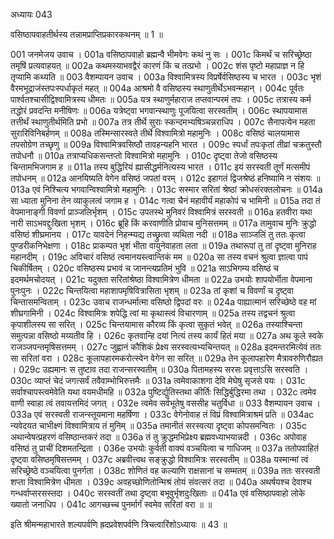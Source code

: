 अध्यायः 043
	
वसिष्ठापवाहतीर्थस्य तन्नामप्राप्तिप्रकारकथनम् ॥ 1 ॥

001	जनमेजय उवाच ।
001a	वसिष्ठापवाहो ब्रह्मन्वै भीमवेगः कथं नु सः ।
001c	किमर्थं च सरिच्छ्रेष्ठा तमृषिं प्रत्यवाहयत् ॥
002a	कथमस्याभवद्वैरं कारणं किं च तत्प्रभो ।
002c	शंस पृष्टो महाप्राज्ञ न हि तृप्यामि कथ्यति ॥
003	वैशम्पायन उवाच ।
003a	विश्वामित्रस्य विप्रर्षेर्वसिष्ठस्य च भारत ।
003c	भृशं वैरमभूद्राजंस्तपःस्पर्धाकृतं महत् ॥
004a	आश्रमो वै वसिष्ठस्य स्थाणुतीर्थेऽभवन्महान् ।
004c	पूर्वतः पार्श्वतश्चासीद्विश्वामित्रस्य धीमतः ॥
005a	यत्र स्थाणुर्महाराज तप्तवान्परमं तपः ।
005c	तत्रास्य कर्म तद्धोरं प्रवदन्ति मनीषिणः ॥
006a	यत्रेष्ट्वा भगवान्स्थाणुः पूजयित्वा सरस्वतीम् ।
006c	स्थापयामास तत्तीर्थं स्थाणुतीर्थमिति प्रभो ॥
007a	तत्र तीर्थे सुराः स्कन्दमभ्यषिञ्चन्नराधिप ।
007c	सैनापत्येन महता सुरारिविनिबर्हणम् ॥
008a	तस्मिन्सारस्वते तीर्थे विश्वामित्रो महामुनिः ।
008c	वसिष्ठं चालयामास तपसोग्रेण तच्छृणु ॥
009a	विश्वामित्रवसिष्ठौ तावहन्यहनि भारत ।
009c	स्पर्धां तपःकृतां तीव्रां चक्रतुस्तौ तपोधनौ ॥
010a	तत्राप्यधिकसन्तप्तो विश्वामित्रो महामुनिः ।
010c	दृष्ट्वा तेजो वसिष्ठस्य चिन्तामभिजगाम ह ॥
011a	तस्य बुद्धिरियं ह्यासीद्धर्मनित्यस्य भारत ।
011c	इयं सरस्वती तूर्णं मत्समीपं तपोधनम् ॥
012a	आनयिष्यति वेगेन वसिष्ठं जपतां वरम् ।
012c	इहागतं द्विजश्रेष्ठं हनिष्यामि न संशयः ॥
013a	एवं निश्चित्य भगवान्विश्वामित्रो महामुनिः ।
013c	सस्मार सरितां श्रेष्ठां क्रोधसंरक्तलोचनः ॥
014a	सा ध्याता मुनिना तेन व्याकुलत्वं जगाम ह ।
014c	गत्वा चैनं महावीर्यं महाकोपं च भामिनी ॥
015a	तदा तं वेपमानाङ्गी विवर्णा प्राञ्जलिर्भृशम् ।
015c	उपतस्थे मुनिवरं विश्वामित्रं सरस्वती ॥
016a	हतवीरा यथा नारी साऽभवद्दुःखिता भृशम् ।
016c	ब्रूहि किं करवाणीति प्रोवाच मुनिसत्तमम् ॥
017a	तामुवाच मुनिः क्रुद्धो वसिष्ठं शीघ्रमानय ।
017c	यावदेनं निहन्म्यद्य तच्छ्रुत्वा व्यथिता नदी ॥
018a	साञ्जलिं तु ततः कृत्वा पुण्डरीकनिभेक्षणा ।
018c	प्राकम्पत भृशं भीता वायुनेवाहता लता ॥
019a	तथारूपां तु तां दृष्ट्वा मुनिराह महानदीम् ।
019c	अविचारं वसिष्ठं त्वमानयस्त्वान्तिकं मम ॥
020a	सा तस्य वचनं श्रुत्वा ज्ञात्वा पापं चिकीर्षितम् ।
020c	वसिष्ठस्य प्रभावं च जानन्त्यप्रतिमं भुवि ॥
021a	साऽभिगम्य वसिष्ठं च इदमर्थमचोदयत् ।
021c	यदुक्ता सरितांश्रेष्ठा विश्वामित्रेण धीमता ॥
022a	उभयोः शापयोर्भीता वेपमाना पुनःपुनः ।
022c	चिन्तयित्वा महाशापमृषिवित्रासिता भृशम् ॥
023a	तां कृशां च विवर्णां च दृष्ट्वा चिन्तासमन्विताम् ।
023c	उवाच राजन्धर्मात्मा वसिष्ठो द्विपदां वरः ॥
024a	पाह्यात्मानं सरिच्छेष्ठे वह मां शीघ्रगामिनी ।
024c	विश्वामित्रः शपेद्धि त्वां मा कृथास्त्वं विचारणाम् ॥
025a	तस्य तद्वचनं श्रुत्वा कृपाशीलस्य सा सरित् ।
025c	चिन्तयामास कौरव्य किं कृत्वा सुकृतं भवेत् ॥
026a	तस्याश्चिन्ता समुत्पन्ना वसिष्ठो मय्यतीव हि ।
026c	कृतवान्हि दयां नित्यं तस्य कार्यं हितं मया ॥
027a	अथ कूले स्वके राजञ्जपन्तमृषिसत्तमम् ।
027c	जुह्वानं कौशिकं प्रेक्ष्य सरस्वत्यभ्यचिन्तयत् ॥
028a	इदमन्तरमित्येवं ततः सा सरितां वरा ।
028c	कूलापहारमकरोत्स्वेन वेगेन सा सरित् ॥
029a	तेन कूलापहारेण मैत्रावरुणिरौह्यत ।
029c	उह्यमानः स तुष्टाव तदा राजन्सरस्वतीम् ॥
030a	पितामहस्य सरसः प्रवृत्ताऽसि सरस्वति ।
030c	व्याप्तं चेदं जगत्सर्वं तवैवाम्भोभिरुत्तमैः ॥
031a	त्वमेवाकाशगा देवि मेघेषु सृजसे पयः ।
031c	सर्वाश्चापस्त्वमेवेति यथा वयमधीमहि ॥
032a	पुष्टिर्द्युतिस्तथा कीर्तिः सिद्धिर्बुद्धिरमा तथा ।
032c	त्वमेव वाणी स्वाहा त्वं तवायत्तमिदं जगत् ।
032e	त्वमेव सर्वभूतेषु वससीह चतुर्विधा ॥
033	वैशम्पायन उवाच ।
033a	एवं सरस्वती राजन्स्तूयमाना महर्षिणा ।
033c	वेगेनोवाह तं विप्रं विश्वामित्राश्रमं प्रति ॥
034ac	न्यवेदयत चाभीक्ष्णं विश्वामित्राय तं मुनिम् ॥
035a	तमानीतं सरस्वत्या दृष्ट्वा कोपसमन्वितः ।
035c	अथान्वेषत्प्रहरणं वसिष्ठान्तकरं तदा ॥
036a	तं तु क्रुद्धमभिप्रेक्ष्य ब्रह्मवध्याभयान्नदी ।
036c	अपोवाह वसिष्ठं तु प्राचीं दिशमतन्द्रिता ।
036e	उभयोः कुर्वती वाक्यं वञ्चयित्वा च गाधिजम् ॥
037a	ततोपवाहितं दृष्ट्वा वसिष्ठमृषिसत्तमम् ।
037c	अब्रवीत्त्वथ सङ्क्रुद्धो विश्वामित्रः सरस्वतीम् ॥
038a	यस्मान्मां त्वं सरिच्छ्रेष्ठे वञ्चयित्वा पुनर्गता ।
038c	शोणितं वह कल्याणि राक्षसानां च सम्मतम् ॥
039a	ततः सरस्वती शप्ता विश्वामित्रेण धीमता ।
039c	अवहच्छोणितोन्मिश्रं तोयं संवत्सरं तदा ॥
040a	अथर्षयश्च देवाश्च गन्धर्वाप्सरसस्तदा ।
040c	सरस्वतीं तथा दृष्ट्वा बभूवुर्भृशदुःखिताः ॥
041a	एवं वसिष्ठापवाहो लोके ख्यातो जनाधिप ।
041c	आगच्छच्च पुनर्मार्गं स्वमेव सरितां वरा ॥ ॥

इति श्रीमन्महाभारते शल्यपर्वणि ह्रदप्रवेशपर्वणि त्रिचत्वारिंशोऽध्यायः ॥ 43 ॥
